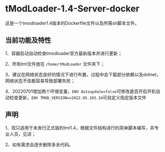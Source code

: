 # tModLoader-1.4-Server-docker

这是一个tmodloader1.4版本的Dockerfile文件以及所需sh脚本文件。

## 当前功能及特性

1、容器启动自动检查tmodloader官方最新版本并进行更新；

2、所有tml文件放在 `/home/tModLoader` 文件夹下；

3、建议在网络状态良好的情况下进行布置，过程中会下载部分依赖以及dotnet，网络状态不佳极容易导致部署失败；

4、20220701增加两个环境变量，`ENV Autoupdate=false`可修改是否开启开机自动检查更新，`ENV TMOD_VERSION=v2022.05.103.34`可自定义指定版本文件

## 声明

1、现只适用于未发行正式版的tml1.4，根据文件结构进行的简单脚本编写，非专业人员，见谅；

2、如有需求会逐步删除多余代码。
